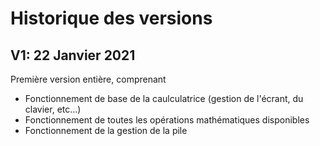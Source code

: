 # Historique des versions
## V1: 22 Janvier 2021
Première version entière, comprenant
* Fonctionnement de base de la caulculatrice (gestion de l'écrant, du clavier, etc...)
* Fonctionnement de toutes les opérations mathématiques disponibles
* Fonctionnement de la gestion de la pile
